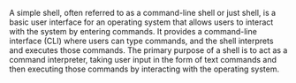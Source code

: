 A simple shell, often referred to as a command-line shell or just shell, is a basic user interface for an operating system that allows users to interact with the system by entering commands. It provides a command-line interface (CLI) where users can type commands, and the shell interprets and executes those commands. The primary purpose of a shell is to act as a command interpreter, taking user input in the form of text commands and then executing those commands by interacting with the operating system.
